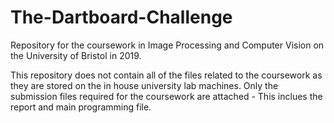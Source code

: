 # The-Dartboard-Challenge
Repository for the coursework in Image Processing and Computer Vision on the University of Bristol in 2019.

This repository does not contain all of the files related to the coursework as they are stored on the in house university lab machines.
Only the submission files required for the coursework are attached - This inclues the report and main programming file.


